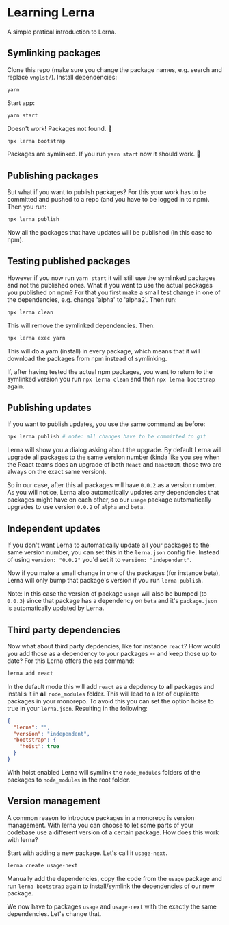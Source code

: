 # Learning Lerna

A simple pratical introduction to Lerna.

## Symlinking packages

Clone this repo (make sure you change the package names, e.g. search and replace `vnglst/`). Install dependencies:

```sh
yarn
```

Start app:

```sh
yarn start
```

Doesn't work! Packages not found. 💩

```sh
npx lerna bootstrap
```

Packages are symlinked. If you run `yarn start` now it should work. 🎉

## Publishing packages

But what if you want to publish packages? For this your work has to be committed and pushed to a repo (and you have to be logged in to npm). Then you run:

```sh
npx lerna publish
```

Now all the packages that have updates will be published (in this case to npm).

## Testing published packages

However if you now run `yarn start` it will still use the symlinked packages and not the published ones. What if you want to use the actual packages you published on npm? For that you first make a small test change in one of the dependencies, e.g. change 'alpha' to 'alpha2'. Then run:

```sh
npx lerna clean
```

This will remove the symlinked dependencies. Then:

```sh
npx lerna exec yarn
```

This will do a yarn (install) in every package, which means that it will download the packages from npm instead of symlinking.

If, after having tested the actual npm packages, you want to return to the symlinked version you run `npx lerna clean` and then `npx lerna bootstrap` again.

## Publishing updates

If you want to publish updates, you use the same command as before:

```sh
npx lerna publish # note: all changes have to be committed to git
```

Lerna will show you a dialog asking about the upgrade. By default Lerna will upgrade all packages to the same version number (kinda like you see when the React teams does an upgrade of both `React` and `ReactDOM`, those two are always on the exact same version).

So in our case, after this all packages will have `0.0.2` as a version number. As you will notice, Lerna also automatically updates any dependencies that packages might have on each other, so our `usage` package automatically upgrades to use version `0.0.2` of `alpha` and `beta`.

## Independent updates

If you don't want Lerna to automatically update all your packages to the same version number, you can set this in the `lerna.json` config file. Instead of using `version: "0.0.2"` you'd set it to `version: "independent"`.

Now if you make a small change in one of the packages (for instance beta), Lerna will only bump that package's version if you run `lerna publish`.

Note: In this case the version of package `usage` will also be bumped (to `0.0.3`) since that package has a dependency on `beta` and it's `package.json` is automatically updated by Lerna.

## Third party dependencies

Now what about third party depdencies, like for instance `react`? How would you add those as a dependency to your packages -- and keep those up to date? For this Lerna offers the `add` command:

```sh
lerna add react
```

In the default mode this will add `react` as a depdency to **all** packages and installs it in **all** `node_modules` folder. This will lead to a lot of duplicate packages in your monorepo. To avoid this you can set the option hoise to true in your `lerna.json`. Resulting in the following:

```json
{
  "lerna": "",
  "version": "independent",
  "bootstrap": {
    "hoist": true
  }
}
```

With hoist enabled Lerna will symlink the `node_modules` folders of the packages to `node_modules` in the root folder.

## Version management

A common reason to introduce packages in a monorepo is version management. With lerna you can choose to let some parts of your codebase use a different version of a certain package. How does this work with lerna?

Start with adding a new package. Let's call it `usage-next`.

```sh
lerna create usage-next
```

Manually add the dependencies, copy the code from the `usage` package and run `lerna bootstrap` again to install/symlink the dependencies of our new package.

We now have to packages `usage` and `usage-next` with the exactly the same dependencies. Let's change that.
